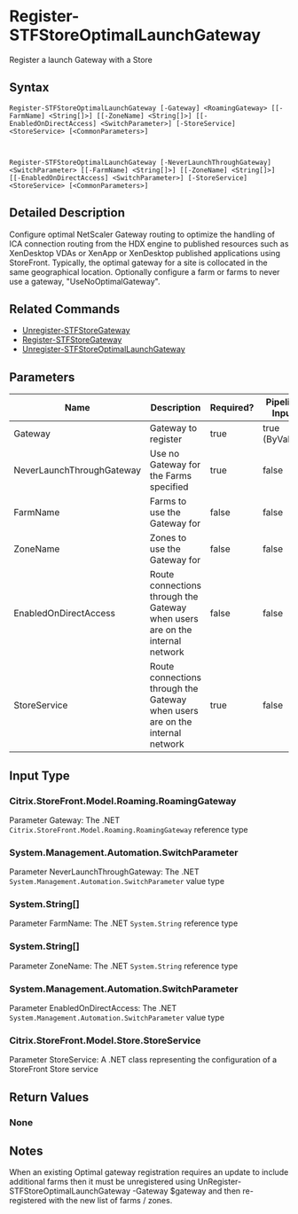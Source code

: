 ﻿# Register-STFStoreOptimalLaunchGateway

Register a launch Gateway with a Store

## Syntax

```
Register-STFStoreOptimalLaunchGateway [-Gateway] <RoamingGateway> [[-FarmName] <String[]>] [[-ZoneName] <String[]>] [[-EnabledOnDirectAccess] <SwitchParameter>] [-StoreService] <StoreService> [<CommonParameters>]



Register-STFStoreOptimalLaunchGateway [-NeverLaunchThroughGateway] <SwitchParameter> [[-FarmName] <String[]>] [[-ZoneName] <String[]>] [[-EnabledOnDirectAccess] <SwitchParameter>] [-StoreService] <StoreService> [<CommonParameters>]
```

## Detailed Description

Configure optimal NetScaler Gateway routing to optimize the handling of ICA connection routing from the HDX engine to published resources such as XenDesktop VDAs or XenApp or XenDesktop published applications using StoreFront. Typically, the optimal gateway for a site is collocated in the same geographical location. Optionally configure a farm or farms to never use a gateway, "UseNoOptimalGateway".

## Related Commands

* [Unregister-STFStoreGateway](./Unregister-STFStoreGateway)
* [Register-STFStoreGateway](./Register-STFStoreGateway)
* [Unregister-STFStoreOptimalLaunchGateway](./Unregister-STFStoreOptimalLaunchGateway)

## Parameters

| Name   | Description | Required? | Pipeline Input | Default Value |
| --- | --- | --- | --- | --- |
|Gateway|Gateway to register|true|true (ByValue)| |
|NeverLaunchThroughGateway|Use no Gateway for the Farms specified|true|false| |
|FarmName|Farms to use the Gateway for|false|false| |
|ZoneName|Zones to use the Gateway for|false|false| |
|EnabledOnDirectAccess|Route connections through the Gateway when users are on the internal network|false|false| |
|StoreService|Route connections through the Gateway when users are on the internal network|true|false| |

## Input Type

### Citrix.StoreFront.Model.Roaming.RoamingGateway

Parameter Gateway: The .NET `Citrix.StoreFront.Model.Roaming.RoamingGateway` reference type

### System.Management.Automation.SwitchParameter

Parameter NeverLaunchThroughGateway: The .NET `System.Management.Automation.SwitchParameter` value type

### System.String[]

Parameter FarmName: The .NET `System.String` reference type

### System.String[]

Parameter ZoneName: The .NET `System.String` reference type

### System.Management.Automation.SwitchParameter

Parameter EnabledOnDirectAccess: The .NET `System.Management.Automation.SwitchParameter` value type

### Citrix.StoreFront.Model.Store.StoreService

Parameter StoreService: A .NET class representing the configuration of a StoreFront Store service

## Return Values

### None

## Notes

When an existing Optimal gateway registration requires an update to include additional farms then it must be unregistered using UnRegister-STFStoreOptimalLaunchGateway -Gateway $gateway and then re-registered with the new list of farms / zones.
